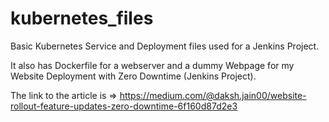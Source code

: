 # kubernetes_files

Basic Kubernetes Service and Deployment files used for a Jenkins Project.

It also has Dockerfile for a webserver and a dummy Webpage for my Website Deployment with Zero Downtime (Jenkins Project).

The link to the article is => https://medium.com/@daksh.jain00/website-rollout-feature-updates-zero-downtime-6f160d87d2e3
